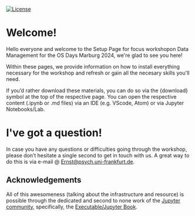[![License](https://img.shields.io/github/license/peerherholz/workshop_weizmann)](https://github.com/PeerHerholz/workshop_weizmann)

# Welcome!

Hello everyone and welcome to the Setup Page for focus workshopon Data Management for the OS Days Marburg 2024, we're glad to see you here!

Within these pages, we provide information on how to install everything necessary for the workshop and refresh or gain all the necesary skills you'll need. 

If you’d rather download these materials, you can do so via the {download} symbol at the top of the respective page. You can open the respective content (.ipynb or .md files) via an IDE (e.g. VScode, Atom) or via Jupyter Notebooks/Lab.

# I've got a question!

In case you have any questions or difficulties going through the workshop, please don’t hesitate a single second to get in touch with
us. A great way to do this is via e-mail @ Ernst@psych.uni-frankfurt.de.

## Acknowledgements

 All of this awesomeness (talking about the infrastructure and resource) is possible through the dedicated and second to none work of the [Jupyter community](https://jupyter.org/community), specifically, the [Executable/Jupyter Book](https://executablebooks.org/en/latest/).

